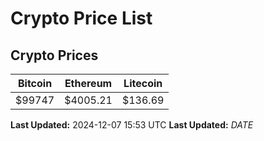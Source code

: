 # Crypto Price List

## Crypto Prices
| Bitcoin | Ethereum | Litecoin |
| ------- | -------- | -------- |
| $99747 | $4005.21 | $136.69 |
**Last Updated:** 2024-12-07 15:53 UTC
**Last Updated:** $DATE$
